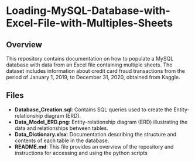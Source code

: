 # Loading-MySQL-Database-with-Excel-File-with-Multiples-Sheets
## Overview
This repository contains documentation on how to populate a MySQL database with data from an Excel file containing multiple sheets. The dataset includes information about credit card fraud transactions from the period of January 1, 2019, to December 31, 2020, obtained from Kaggle.
## Files
-	**Database_Creation.sql**: Contains SQL queries used to create the Entity-relationship diagram (ERD).
-	**Data_Model_ERD.png**: Entity-relationship diagram (ERD) illustrating the data and relationships between tables.
- **Data_Dictionary.xlsx**: Documentation describing the structure and contents of each table in the database.
- **README.md**: This file provides an overview of the repository and instructions for accessing and using the python scripts
